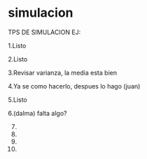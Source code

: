 # simulacion
TPS DE SIMULACION
 EJ:
 
 1.Listo
 
 2.Listo
 
 3.Revisar varianza, la media esta bien
 
 4.Ya se como hacerlo, despues lo hago (juan)

 5.Listo
 
 6.(dalma) falta algo?
 
 7.
 8.
 9.
 10.
